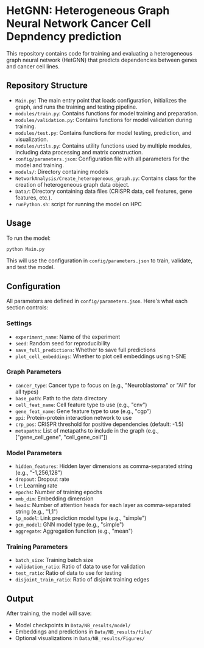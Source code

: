 # HetGNN: Heterogeneous Graph Neural Network Cancer Cell Depndency prediction

This repository contains code for training and evaluating a heterogeneous graph neural network (HetGNN) that predicts dependencies between genes and cancer cell lines.

## Repository Structure

- `Main.py`: The main entry point that loads configuration, initializes the graph, and runs the training and testing pipeline.
- `modules/train.py`: Contains functions for model training and preparation.
- `modules/validation.py`: Contains functions for model validation during training.
- `modules/test.py`: Contains functions for model testing, prediction, and visualization.
- `modules/utils.py`: Contains utility functions used by multiple modules, including data processing and matrix construction.
- `config/parameters.json`: Configuration file with all parameters for the model and training.
- `models/`: Directory containing models
- `NetworkAnalysis/Create_heterogeneous_graph.py`: Contains class for the creation of heterogeneous graph data object.
- `Data/`: Directory containing data files (CRISPR data, cell features, gene features, etc.).
- `runPython.sh`: script for running the model on HPC

## Usage

To run the model:

```bash
python Main.py
```

This will use the configuration in `config/parameters.json` to train, validate, and test the model.

## Configuration

All parameters are defined in `config/parameters.json`. Here's what each section controls:

### Settings
- `experiment_name`: Name of the experiment
- `seed`: Random seed for reproducibility
- `save_full_predictions`: Whether to save full predictions
- `plot_cell_embeddings`: Whether to plot cell embeddings using t-SNE

### Graph Parameters
- `cancer_type`: Cancer type to focus on (e.g., "Neuroblastoma" or "All" for all types)
- `base_path`: Path to the data directory
- `cell_feat_name`: Cell feature type to use (e.g., "cnv")
- `gene_feat_name`: Gene feature type to use (e.g., "cgp")
- `ppi`: Protein-protein interaction network to use
- `crp_pos`: CRISPR threshold for positive dependencies (default: -1.5)
- `metapaths`: List of metapaths to include in the graph (e.g., ["gene_cell_gene", "cell_gene_cell"])

### Model Parameters
- `hidden_features`: Hidden layer dimensions as comma-separated string (e.g., "-1,256,128")
- `dropout`: Dropout rate
- `lr`: Learning rate
- `epochs`: Number of training epochs
- `emb_dim`: Embedding dimension
- `heads`: Number of attention heads for each layer as comma-separated string (e.g., "1,1")
- `lp_model`: Link prediction model type (e.g., "simple")
- `gcn_model`: GNN model type (e.g., "simple")
- `aggregate`: Aggregation function (e.g., "mean")

### Training Parameters
- `batch_size`: Training batch size
- `validation_ratio`: Ratio of data to use for validation
- `test_ratio`: Ratio of data to use for testing
- `disjoint_train_ratio`: Ratio of disjoint training edges

## Output

After training, the model will save:
- Model checkpoints in `Data/NB_results/model/`
- Embeddings and predictions in `Data/NB_results/file/`
- Optional visualizations in `Data/NB_results/Figures/`
